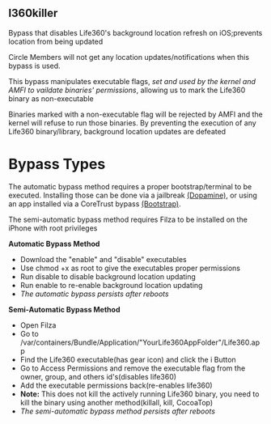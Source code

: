 ## l360killer

Bypass that disables Life360's background location refresh on iOS;prevents location from being updated 

Circle Members will not get any location updates/notifications when this bypass is used.

This bypass manipulates executable flags, _set and used by the kernel and AMFI to vaildate binaries' permissions_, allowing us to mark the Life360 binary as non-executable

Binaries marked with a non-executable flag will be rejected by AMFI and the kernel will refuse to run those binaries. By preventing the execution of any Life360 binary/library, background location updates are defeated

# Bypass Types

The automatic bypass method requires a proper bootstrap/terminal to be executed. Installing those can be done via a jailbreak [(Dopamine)](https://github.com/opa334/Dopamine), or using an app installed via a CoreTrust bypass [(Bootstrap)](https://github.com/RootHide/Bootstrap).

The semi-automatic bypass method requires Filza to be installed on the iPhone with root privileges

**Automatic Bypass Method**

- Download the "enable" and "disable" executables
- Use chmod +x as root to give the executables proper permissions
- Run disable to disable background location updating
- Run enable to re-enable background location updating
- _The automatic bypass persists after reboots_


**Semi-Automatic Bypass Method**

- Open Filza
- Go to /var/containers/Bundle/Application/"YourLife360AppFolder"/Life360.app
- Find the Life360 executable(has gear icon) and click the i Button
- Go to Access Permissions and remove the executable flag from the owner, group, and others id's(disables life360)
- Add the executable permissions back(re-enables life360)
- **Note:** This does not kill the actively running Life360 binary, you need to kill the binary using another method(killall, kill, CocoaTop)
- _The semi-automatic bypass method persists after reboots_
